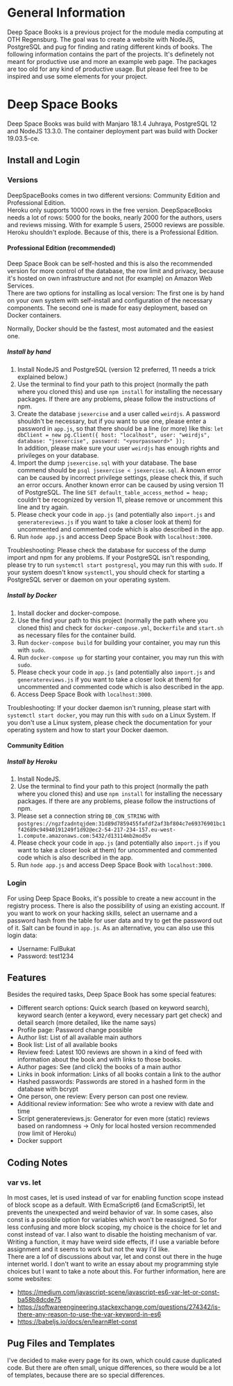 # General Information

Deep Space Books is a previous project for the module media computing at OTH Regensburg. The goal was to create a website with NodeJS, PostgreSQL and pug for finding and rating different kinds of books. The following information contains the part of the projects. It's definetely not meant for productive use and more an example web page. The packages are too old for any kind of productive usage. But please feel free to be inspired and use some elements for your project.

# Deep Space Books
Deep Space Books was build with Manjaro 18.1.4 Juhraya, PostgreSQL 12 and NodeJS 13.3.0. 
The container deployment part was build with Docker 19.03.5-ce.
## Install and Login
### Versions
DeepSpaceBooks comes in two different versions: Community Edition and 
Professional Edition.    
Heroku only supports 10000 rows in the free version. DeepSpaceBooks needs 
a lot of rows: 5000 for the books, nearly 2000 for the authors, users 
and reviews missing. With for example 5 users, 25000 reviews are possible.  
Heroku shouldn't explode. Because of this, there is a Professional Edition.

#### Professional Edition (recommended)
Deep Space Book can be self-hosted and this is also the recommended version for more 
control of the database, the row limit and privacy, because it's hosted on own infrastructure 
and not (for example) on Amazon Web Services.   
There are two options for installing as local version: The first one is by hand on your own 
system with self-install and configuration of the necessary components. The second one is 
made for easy deployment, based on Docker containers.

Normally, Docker should be the fastest, most automated and the easiest one.
##### Install by hand
1. Install NodeJS and PostgreSQL (version 12 preferred, 11 needs a trick explained below.)
2. Use the terminal to find your path to this project (normally the path where you cloned
this) and use `npm install` for installing the necessary packages. If there are any problems, 
please follow the instructions of npm.
3. Create the database `jsexercise` and a user called `weirdjs`. A password shouldn't be 
necessary, but if you want to use one, please enter a password in `app.js`, so that there 
should be a line (or more) like this:
`let dbClient = new pg.Client({
     host: "localhost",
     user: "weirdjs",
     database: "jsexercise",
     password: "<yourpassword>"
 });`   
 In addition, please make sure your user `weirdjs` has enough rights and privileges on your 
 database.
4. Import the dump `jsexercise.sql` with your database. The base commend should be 
`psql jsexercise < jsexercise.sql`. A known error can be caused by incorrect privilege 
settings, please check this, if such an error occurs. Another known error can be caused 
by using version 11 of PostgreSQL. The line `SET default_table_access_method = heap;` couldn't 
be recognized by version 11, please remove or uncomment this line and try again.  
5. Please check your code in `app.js` (and potentially also `import.js` 
and `generatereviews.js` if you want to take a closer look at them) for uncommented and 
commented code which is also described in the app.
6. Run `ǹode app.js` and access Deep Space Book with `localhost:3000`.

Troubleshooting: Please check the database for success of the dump import and npm for 
any problems. If your PostgreSQL isn't responding, please try to run 
`systemctl start postgresql`, you may run this with `sudo`. If your system doesn't know 
`systemctl`, you should check for starting a PostgreSQL server or daemon on your operating 
system.

##### Install by Docker
1. Install docker and docker-compose.
2. Use the find your path to this project (normally the path where you cloned this) 
and check for `docker-compose.yml`, `Dockerfile` and `start.sh` as necessary files for 
the container build.
3. Run `docker-compose build` for building your container, you may run this with `sudo`.
4. Run `docker-compose up` for starting your container, you may run this with `sudo`.
5. Please check your code in `app.js` (and potentially also `import.js` and 
`generatereviews.js` if you want to take a closer look at them) for uncommented and 
commented code which is also described in the app.
6. Access Deep Space Book with `localhost:3000`.

Troubleshooting: If your docker daemon isn't running, please start with 
`systemctl start docker`, you may run this with `sudo` on a Linux System. If you don't use 
a Linux system, please check the documentation for your operating system and how to start 
your Docker daemon. 

#### Community Edition
##### Install by Heroku
1. Install NodeJS.
2. Use the terminal to find your path to this project (normally the path where you cloned
this) and use `npm install` for installing the necessary packages. If there are any problems, 
please follow the instructions of npm.
3. Please set a connection string `DB_CON_STRING` with 
`postgres://ngzfzadntqjdem:31d89d7859455fafdf2af3bf804c7e69376901bc1f42689c94940191249f1d92@ec2-54-217-234-157.eu-west-1.compute.amazonaws.com:5432/d13114mb2mod5v`
4. Please check your code in `app.js` (and potentially also `import.js` if you want 
to take a closer look at them) for uncommented and commented code which is also 
described in the app.
5. Run `ǹode app.js` and access Deep Space Book with `localhost:3000`.

### Login
For using Deep Space Books, it's possible to create a new account in the registry process. 
There is also the possibility of using an existing account. If you want to work on your 
hacking skills, select an username and a password hash from the table for user data and 
try to get the password out of it. Salt can be found in `app.js`. As an alternative, you 
can also use this login data:
* Username: FulBukat
* Password: test1234

## Features
Besides the required tasks, Deep Space Book has some special features:
* Different search options: Quick search (based on keyword search), keyword
 search (enter a keyword, every necessary part get check) and detail search
 (more detailed, like the name says)    
* Profile page: Password change possible    
* Author list: List of all available main authors    
* Book list: List of all available books     
* Review feed: Latest 100 reviews are shown in a kind of feed with
 information about the book and with links to those books.
* Author pages: See (and click) the books of a main author    
* Links in book information: Links of all books contain a link to the
 author    
* Hashed passwords: Passwords are stored in a hashed form in the database 
 with bcrypt   
* One person, one review: Every person can post one review.     
* Additional review information: See who wrote a review with date and time    
* Script generatereviews.js: Generator for even more (static) reviews 
based on randomness -> Only for local hosted version recommended  (row
limit of Heroku)
* Docker support

## Coding Notes 
### var vs. let
In most cases, let is used instead of var for enabling function scope instead 
of block scope as a default. With EcmaScript6 (and EcmaScript5), let prevents the unexpected
and weird behavior of var. In some cases, also const is a possible option for
variables which won't be reassigned. So for less confusing and more block
scoping, my choice is the choice for let and const instead of var. I also 
want to disable the hoisting mechanism of var. Writing a function, it may 
have weird side effects, if I use a variable before assignment and it seems 
to work but not the way I'd like.   
There are a lof of discussions about var, let and const out there in the huge
internet world. I don't want to write an essay about my programming style 
choices but I want to take a note about this. For further information, here
are some websites:
* https://medium.com/javascript-scene/javascript-es6-var-let-or-const-ba58b8dcde75
* https://softwareengineering.stackexchange.com/questions/274342/is-there-any-reason-to-use-the-var-keyword-in-es6
* https://babeljs.io/docs/en/learn#let-const

## Pug Files and Templates
I've decided to make every page for its own, which could cause duplicated 
code. But there are often small, unique differences, so there would be 
a lot of templates, because there are so special differences.
